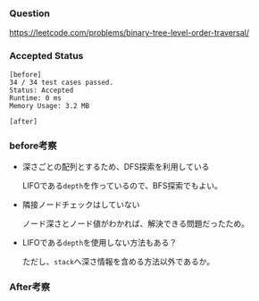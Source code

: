 ### Question
https://leetcode.com/problems/binary-tree-level-order-traversal/

### Accepted Status

```
[before]
34 / 34 test cases passed.
Status: Accepted
Runtime: 0 ms
Memory Usage: 3.2 MB
```

``` 
[after]
```

### before考察

* 深さごとの配列とするため、DFS探索を利用している

    LIFOである`depth`を作っているので、BFS探索でもよい。

* 隣接ノードチェックはしていない

    ノード深さとノード値がわかれば、解決できる問題だったため。

* LIFOである`depth`を使用しない方法もある？
    
    ただし、`stack`へ深さ情報を含める方法以外であるか。

### After考察

